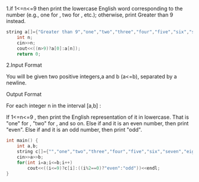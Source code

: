 1.if 1<=n<=9 then print the lowercase English word corresponding to the number (e.g., one for , two for , etc.); otherwise, print Greater than 9 instead.
```cpp
string a[]={"Greater than 9","one","two","three","four","five","six","seven","eight","nine"};
    int n;
    cin>>n;
    cout<<((n>9)?a[0]:a[n]);
    return 0;
```
2.Input Format

You will be given two positive integers,a  and b (a<=b), separated by a newline.

Output Format

For each integer n in the interval [a,b] :

If 1<=n<=9 , then print the English representation of it in lowercase. That is "one" for , "two" for , and so on.
Else if  and it is an even number, then print "even".
Else if  and it is an odd number, then print "odd".

```cpp
int main() {
    int a,b;
    string c[]={"","one","two","three","four","five","six","seven","eight","nine"};
    cin>>a>>b;
    for(int i=a;i<=b;i++)
        cout<<((i<=9)?c[i]:((i%2==0)?"even":"odd"))<<endl;
}
```
